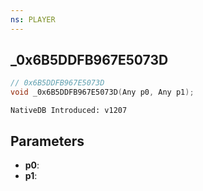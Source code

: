 ```yaml
---
ns: PLAYER
---
```

## _0x6B5DDFB967E5073D

```c
// 0x6B5DDFB967E5073D
void _0x6B5DDFB967E5073D(Any p0, Any p1);
```

```
NativeDB Introduced: v1207
```

## Parameters
* **p0**:
* **p1**:
